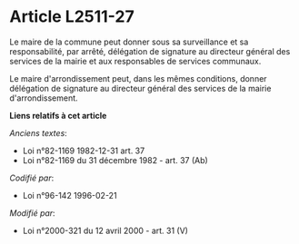 # Article L2511-27

Le maire de la commune peut donner sous sa surveillance et sa responsabilité, par arrêté, délégation de signature au
directeur général des services de la mairie et aux responsables de services communaux.

Le maire d'arrondissement peut, dans les mêmes conditions, donner délégation de signature au directeur général des services
de la mairie d'arrondissement.

**Liens relatifs à cet article**

_Anciens textes_:

  - Loi n°82-1169 1982-12-31 art. 37
  - Loi n°82-1169 du 31 décembre 1982 - art. 37 (Ab)

_Codifié par_:

  - Loi n°96-142 1996-02-21

_Modifié par_:

  - Loi n°2000-321 du 12 avril 2000 - art. 31 (V)
